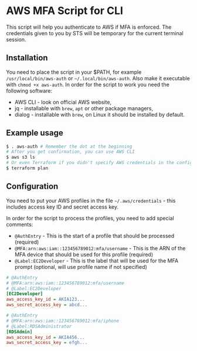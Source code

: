 AWS MFA Script for CLI
======================
This script will help you authenticate to AWS if MFA is enforced. The
credentials given to you by STS will be temporary for the current terminal
session.

Installation
------------
You need to place the script in your $PATH, for example `/usr/local/bin/aws-auth`
or `~/.local/bin/aws-auth`. Also make it executable with `chmod +x aws-auth`. In
order for the script to work you need the following software:

- AWS CLI - look on official AWS website,
- jq - installable with `brew`, `apt` or other package managers,
- dialog - installable with `brew`, on Linux it should be installed by default.

Example usage
------------
```bash
$ . aws-auth # Remember the dot at the beginning
# After you get confirmation, you can use AWS CLI
$ aws s3 ls
# Or even Terraform if you didn't specify AWS credentials in the config
$ terraform plan
```

Configuration
-------------
You need to put your AWS profiles in the file `~/.aws/credentials` - this
includes access key ID and secret access key.

In order for the script to process the profiles, you need to add special
comments:

- `@AuthEntry` - This is the start of a profile that should be processed (required)
- `@MFA:arn:aws:iam::123456789012:mfa/username` - This is the ARN of the MFA
  device that should be used for this profile (required)
- `@Label:EC2Developer` - This is the label that will be used for the MFA
  prompt (optional, will use profile name if not specified)

```ini
# @AuthEntry
# @MFA:arn:aws:iam::123456789012:mfa/username
# @Label:EC2Developer
[EC2Developer]
aws_access_key_id = AKIA123...
aws_secret_access_key = abcd...

# @AuthEntry
# @MFA:arn:aws:iam::123456789012:mfa/iphone
# @Label:RDSAdministrator
[RDSAdmin]
aws_access_key_id = AKIA456...
aws_secret_access_key = efgh...
```